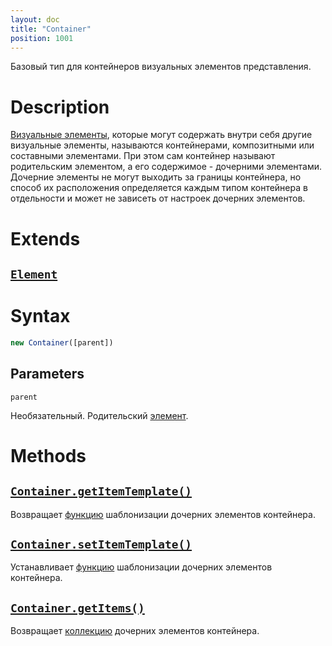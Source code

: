 ```yaml
---
layout: doc
title: "Container"
position: 1001
---
```


Базовый тип для контейнеров визуальных элементов представления.

# Description

[Визуальные элементы](../Element/), которые могут содержать внутри себя другие визуальные элементы,
называются контейнерами, композитными или составными элементами. При этом сам контейнер называют
родительским элементом, а его содержимое - дочерними элементами. Дочерние элементы не могут выходить
за границы контейнера, но способ их расположения определяется каждым типом контейнера в отдельности
и может не зависеть от настроек дочерних элементов.

# Extends

## [`Element`](../Element/)

# Syntax

```js
new Container([parent])
```

## Parameters

`parent`

Необязательный. Родительский [элемент](../Element/).

# Methods

## [`Container.getItemTemplate()`](Container.getItemTemplate/)

Возвращает [функцию](../Script/) шаблонизации дочерних элементов контейнера.

## [`Container.setItemTemplate()`](Container.setItemTemplate/)

Устанавливает [функцию](../Script/) шаблонизации дочерних элементов контейнера.

## [`Container.getItems()`](Container.getItems/)

Возвращает [коллекцию](../Collection/) дочерних элементов контейнера.
